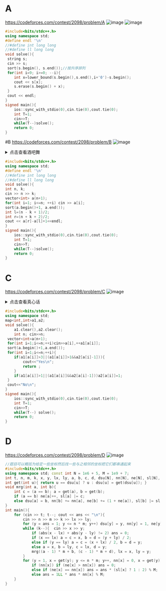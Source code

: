 # A
https://codeforces.com/contest/2098/problem/A
![image](https://img2024.cnblogs.com/blog/3627480/202505/3627480-20250510225953750-287541658.png)
![image](https://img2024.cnblogs.com/blog/3627480/202505/3627480-20250510230024588-732649047.png)
```cpp
#include<bits/stdc++.h>
using namespace std;
#define endl '\n'
//#define int long long
//#define ll long long
void solve(){
 string s;
 cin >> s;
 sort(s.begin(), s.end());//按升序排列
 for(int i=9; i>=0; --i){
	int x=lower_bound(s.begin(),s.end(),i+'0')-s.begin();
	cout << s[x];
	s.erase(s.begin() + x);
 }
 cout << endl;
}
signed main(){
	ios::sync_with_stdio(0),cin.tie(0),cout.tie(0);
	int T=1;
	cin>>T;
	while(T--)solve();
	return 0;
}
```
#B
https://codeforces.com/contest/2098/problem/B
![image](https://img2024.cnblogs.com/blog/3627480/202505/3627480-20250511154947729-269136269.png)

<details>
<summary>点击查看酒吧舞</summary>
1.注意街上的房子数和序号已经固定即1~1e9,
2.然后是酒吧的位于的房号，即7 7 表示7号房中有两个酒吧关了一个7号房还是会有一个酒吧
3.k是不确定的,f(x)也是不确定的，求的是所有可能的情况，即所有中位数的位置的情况
4.找的是酒吧个数的中位数，然后看它所在的房间，处于酒吧中位数的所有房间与其他酒吧的f(x)是都相等的
5.通过计算发现偶数的0.5左边和右边的f(x)相等，所有小取小，大取大，保证全部取到
6。奇数的中位数是（奇数/2）+1
7.对于右边的中位数=(n-k)/2+1+k=(n+k+2)/2
8.找n-k后的中位数  滑动窗口
</details>

```cpp
#include<bits/stdc++.h>
using namespace std;
#define endl '\n'
//#define int long long
//#define ll long long
void solve(){
int n, k;
cin >> n >> k;
vector<int> a(n+1);
for(int i=1; i<=n; ++i) cin >> a[i];
sort(a.begin()+1, a.end());
int l=(n - k + 1)/2;
int r=(n + k + 2)/2;
cout << a[r]-a[l]+1<<endl;
}
signed main(){
	ios::sync_with_stdio(0),cin.tie(0),cout.tie(0);
	int T=1;
	cin>>T;
	while(T--)solve();
	return 0;
}

```
# C
https://codeforces.com/contest/2098/problem/C
![image](https://img2024.cnblogs.com/blog/3627480/202505/3627480-20250511200423626-1788642274.png)

<details>
<summary>点击查看真心话</summary>
//在第ai天打赌，不是统一预测好几天，可以跟据ai天的飞行预测ai+1和ai+2
//这一天被猜测三次或者，前两天被猜过(或者前一天出现过两次)然后要猜今天的两次 
//即让某一天被猜的次数超过三次且
//或让天数是连续的出现两个天是被连续猜两次的(利用取连续性即即可推出答案)
//记录出现两次的天数，如果来连续就传递下去
//大数用不了哈希用map来存下标！map!!
</details>

```cpp
#include<bits/stdc++.h>
using namespace std;
map<int,int>a1,a2;
void solve(){
	a1.clear(),a2.clear();
	int n; cin>>n;
 vector<int>a(n+1);
 for(int i=1;i<=n;++i)cin>>a[i],++a1[a[i]];
 sort(a.begin()+1,a.end());
 for(int i=1;i<=n;++i){
	if(a1[a[i]]>3||(a1[a[i]]>1&&a2[a[i]-1])){
		cout<<"Yes\n";
		return ;
	}
	if(a1[a[i]]>1||(a1[a[i]]&&a2[a[i]-1]))a2[a[i]]=1;
 }
 cout<<"No\n";
}
signed main(){
	ios::sync_with_stdio(0),cin.tie(0),cout.tie(0);
	int T=1;
	cin>>T;
	while(T--) solve();
	return 0;
}
```
# D
https://codeforces.com/contest/2098/problem/D
![image](https://img2024.cnblogs.com/blog/3627480/202505/3627480-20250511210738390-1609284139.png)

```cpp
//题目可以概括为给定一些坐标然后找一些与之相邻的坐标把它们都串通起来
#include<bits/stdc++.h>
using namespace std; const int N = 1e6 + 5, M = 1e9 + 7;
int t, n, m, k, x, y, lx, ly, a, b, c, d, dsu[N], nn[N], ne[N], sl[N], ans;
int get(int u){ return u == dsu[u] ? u : dsu[u] = get(dsu[u]); }
void mrg(int a, int b){
    int c = (a == b); a = get(a), b = get(b);
    if (a == b) ne[a]++, sl[a] |= c;
    else dsu[a] = b, nn[b] += nn[a], ne[b] += (1 + ne[a]), sl[b] |= sl[a];
}
int main(){
    for (cin >> t; t--; cout << ans << "\n"){
        cin >> n >> m >> k >> lx >> ly;
        for (y = ans = 1; y <= n * m; y++) dsu[y] = y, nn[y] = 1, ne[y] = sl[y] = 0;
        while (k--){  cin >> x >> y;
            if (abs(x - lx) + abs(y - ly) != 2) ans = 0;
            if (x == lx) a = c = x, b = d = (y + ly) / 2;
            else if (y == ly) a = c = (x + lx) / 2, b = d = y;
            else a = x, b = ly, c = lx, d = y;
            mrg((a - 1) * m + b, (c - 1) * m + d), lx = x, ly = y;
        }
        for (y = 1, x = get(y); y <= n * m; y++, nn[x] = 0, x = get(y))
            if (nn[x]) if (ne[x] > nn[x]) ans = 0;
            else if (ne[x] == nn[x]) ans = ans * (sl[x] ? 1 : 2) % M;
            else ans = 1LL * ans * nn[x] % M;
    }
}
```
